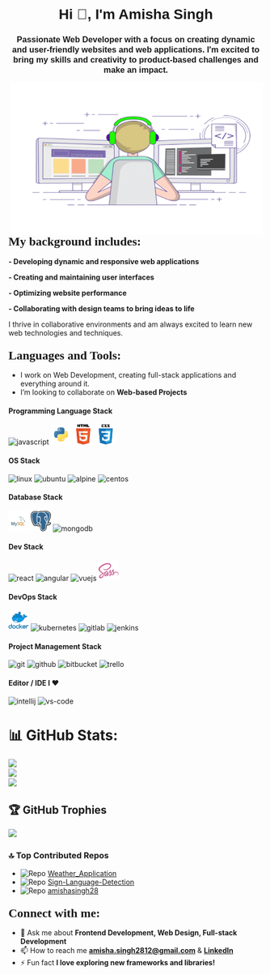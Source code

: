 <!-- Header Section -->
<h1 align="center"><font face="Arial">Hi 👋, I'm Amisha Singh</font></h1>
<h3 align="center"><font face="Arial">Passionate Web Developer with a focus on creating dynamic and user-friendly websites and web applications. I'm excited to bring my skills and creativity to product-based challenges and make an impact.</font></h3>

<!-- GIF -->
<img align="right" height="300" width="500" src="https://raw.githubusercontent.com/mikonoid/mikonoid/main/images/gifs/coder3.gif" />

<!-- My background includes -->
<h3 align="left"><font size="+2" face="Verdana">My background includes:</font></h3>

**- Developing dynamic and responsive web applications**

**- Creating and maintaining user interfaces**

**- Optimizing website performance**

**- Collaborating with design teams to bring ideas to life**

I thrive in collaborative environments and am always excited to learn new web technologies and techniques.

<!-- Languages and Tools Section -->
<h3 align="left"><font size="+2" face="Verdana">Languages and Tools:</font></h3>

- I work on Web Development, creating full-stack applications and everything around it.
- I’m looking to collaborate on **Web-based Projects**

#### Programming Language Stack
<p align="left"><img src="https://www.vectorlogo.zone/logos/javascript/javascript-icon.svg" alt="javascript" title="javascript" width="40" height="40"/> <img src="https://raw.githubusercontent.com/github/explore/80688e429a7d4ef2fca1e82350fe8e3517d3494d/topics/python/python.png" alt="python" title="python" width="40" height="40"/> <img src="https://raw.githubusercontent.com/github/explore/master/topics/html/html.png" alt="html" title="html" width="40" height="40"/> <img src="https://raw.githubusercontent.com/github/explore/80688e429a7d4ef2fca1e82350fe8e3517d3494d/topics/css/css.png" alt="css" title="css" width="40" height="40"/></p>

#### OS Stack
<p align="left"><img src="https://brandlogos.net/wp-content/uploads/2020/03/Linux-logo.png" alt="linux" title="linux" width="40" height="40"/> <img src="https://www.vectorlogo.zone/logos/ubuntu/ubuntu-icon.svg" alt="ubuntu" title="ubuntu" width="40" height="40"/> <img src="https://www.vectorlogo.zone/logos/alpinelinux/alpinelinux-icon.svg" alt="alpine" title="alpine" width="40" height="40"/> <img src="https://www.vectorlogo.zone/logos/centos/centos-icon.svg" alt="centos" title="centos" width="40" height="40"/></p>

#### Database Stack
<p align="left"><img src="https://raw.githubusercontent.com/github/explore/80688e429a7d4ef2fca1e82350fe8e3517d3494d/topics/mysql/mysql.png" alt="mysql" title="mysql" width="40" height="40"/> <img src="https://raw.githubusercontent.com/github/explore/80688e429a7d4ef2fca1e82350fe8e3517d3494d/topics/postgresql/postgresql.png" alt="postgresql" title="postgresql" width="40" height="40"/> <img src="https://www.vectorlogo.zone/logos/mongodb/mongodb-icon.svg" alt="mongodb" title="mongodb" width="40" height="40"/></p>

#### Dev Stack
<p align="left"><img src="https://raw.githubusercontent.com/vscode-icons/vscode-icons/72101ee333eca9219ac9a7c14d4834eef8e4c64b/icons/file_type_react.svg" alt="react" title="react" width="40" height="40"/> <img src="https://www.vectorlogo.zone/logos/angular/angular-icon.svg" alt="angular" title="angular" width="40" height="40"/> <img src="https://www.vectorlogo.zone/logos/vuejs/vuejs-icon.svg" alt="vuejs" title="vuejs" width="40" height="40"/> <img src="https://raw.githubusercontent.com/github/explore/80688e429a7d4ef2fca1e82350fe8e3517d3494d/topics/sass/sass.png" alt="sass" title="sass" width="40" height="40"/></p>

#### DevOps Stack
<p align="left"><img src="https://raw.githubusercontent.com/github/explore/80688e429a7d4ef2fca1e82350fe8e3517d3494d/topics/docker/docker.png" alt="docker" title="docker" width="40" height="40"/> <img src="https://www.vectorlogo.zone/logos/kubernetes/kubernetes-icon.svg" alt="kubernetes" title="kubernetes" width="40" height="40"/> <img src="https://www.vectorlogo.zone/logos/gitlab/gitlab-icon.svg" alt="gitlab" title="gitlab" width="40" height="40"/> <img src="https://www.vectorlogo.zone/logos/jenkins/jenkins-icon.svg" alt="jenkins" title="jenkins" width="40" height="40"/></p>

#### Project Management Stack
<p align="left"><img src="https://www.vectorlogo.zone/logos/git-scm/git-scm-icon.svg" alt="git" title="git" width="40" height="40"/> <img src="https://www.vectorlogo.zone/logos/github/github-icon.svg" alt="github" title="github" width="40" height="40"/> <img src="https://www.vectorlogo.zone/logos/bitbucket/bitbucket-icon.svg" alt="bitbucket" title="bitbucket" width="40" height="40"/> <img src="https://www.vectorlogo.zone/logos/trello/trello-icon.svg" alt="trello" title="trello" width="40" height="40"/></p>

#### Editor / IDE I ❤️
<p align="left"><img src="https://cdn.worldvectorlogo.com/logos/intellij-idea-1.svg" alt="intellij" title="intellij" width="40" height="40"/> <img src="https://www.vectorlogo.zone/logos/visualstudio_code/visualstudio_code-icon.svg" alt="vs-code" title="vs-code" width="40" height="40"/></p>

# 📊 GitHub Stats:
![](https://github-readme-stats.vercel.app/api?username=amishasingh28&theme=dark&hide_border=false&include_all_commits=false&count_private=false)<br/>
![](https://github-readme-streak-stats.herokuapp.com/?user=amishasingh28&theme=dark&hide_border=false)<br/>
![](https://github-readme-stats.vercel.app/api/top-langs/?username=amishasingh28&theme=dark&hide_border=false&include_all_commits=false&count_private=false&layout=compact)

## 🏆 GitHub Trophies
![](https://github-profile-trophy.vercel.app/?username=amishasingh28&theme=radical&no-frame=false&no-bg=true&margin-w=4)

### 🔝 Top Contributed Repos

- ![Repo](https://img.shields.io/static/v1?label=&message=Weather_Application&color=blue&style=flat-square&logo=github) [Weather_Application](https://github.com/amishasingh28/Weather_Application)
- ![Repo](https://img.shields.io/static/v1?label=&message=Sign-Language-Detection&color=blue&style=flat-square&logo=github) [Sign-Language-Detection](https://github.com/amishasingh28/Sign-Language-Detection)
- ![Repo](https://img.shields.io/static/v1?label=&message=amishasingh28&color=blue&style=flat-square&logo=github) [amishasingh28](https://github.com/amishasingh28)




<!-- Contact Section -->
<h3 align="left"><font size="+2" face="Verdana">Connect with me:</font></h3>
<p align="left">
</p>

- 💬 Ask me about **Frontend Development, Web Design, Full-stack Development**
- 📫 How to reach me **[amisha.singh2812@gmail.com](mailto:amisha.singh2812@gmail.com)** & **[LinkedIn](https://www.linkedin.com/in/amisha-singh-6415702a7/)**
- ⚡ Fun fact **I love exploring new frameworks and libraries!**

